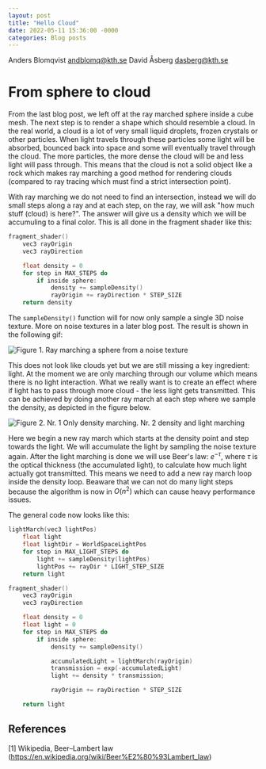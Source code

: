```yaml
---
layout: post
title: "Hello Cloud"
date: 2022-05-11 15:36:00 -0000
categories: Blog posts
---
```

Anders Blomqvist andblomq@kth.se 
David Åsberg dasberg@kth.se 

# From sphere to cloud

From the last blog post, we left off at the ray marched sphere inside a cube mesh. The next step is to render a shape which should resemble a cloud. In the real world, a cloud is a lot of very small liquid droplets, frozen crystals or other particles. When light travels through these particles some light will be absorbed, bounced back into space and some will eventually travel through the cloud. The more particles, the more dense the cloud will be and less light will pass through. This means that the cloud is not a solid object like a rock which makes ray marching a good method for rendering clouds (compared to ray tracing which must find a strict intersection point). 

With ray marching we do not need to find an intersection, instead we will do small steps along a ray and at each step, on the ray, we will ask "how much stuff (cloud) is here?". The answer will give us a density which we will be accumuling to a final color. This is all done in the fragment shader like this:

```c++
fragment_shader()
    vec3 rayOrigin
    vec3 rayDirection

    float density = 0
    for step in MAX_STEPS do
        if inside sphere:
            density += sampleDensity()
            rayOrigin += rayDirection * STEP_SIZE
    return density
```

The `sampleDensity()` function will for now only sample a single 3D noise texture. More on noise textures in a later blog post. The result is shown in the following gif:

![Figure 1. Ray marching a sphere from a noise texture](/dgi22_project/assets/ray-march-noise-sphere.gif)

This does not look like clouds yet but we are still missing a key ingredient: light. At the moment we are only marching through our volume which means there is no light interaction. What we really want is to create an effect where if light has to pass through more cloud - the less light gets transmitted. This can be achieved by doing another ray march at each step where we sample the density, as depicted in the figure below.

![Figure 2. Nr. 1 Only density marching. Nr. 2 density and light marching](/dgi22_project/assets/sketch-raymarching.jpg)

Here we begin a new ray march which starts at the density point and step towards the light. We will accumulate the light by sampling the noise texture again. After the light marching is done we will use Beer's law: $e^{-\tau}$, where $\tau$ is the optical thickness (the accumulated light), to calculate how much light actually got transmitted. This means we need to add a new ray march loop inside the density loop. Beaware that we can not do many light steps because the algorithm is now in $O(n^{2})$ which can cause heavy performance issues.

The general code now looks like this:

```c++
lightMarch(vec3 lightPos)
    float light
    float lightDir = WorldSpaceLightPos
    for step in MAX_LIGHT_STEPS do
        light += sampleDensity(lightPos)
        lightPos += rayDir * LIGHT_STEP_SIZE
    return light

fragment_shader()
    vec3 rayOrigin
    vec3 rayDirection

    float density = 0
    float light = 0
    for step in MAX_STEPS do
        if inside sphere:
            density += sampleDensity()

            accumulatedLight = lightMarch(rayOrigin)
            transmission = exp(-accumulatedLight)
            light += density * transmission;

            rayOrigin += rayDirection * STEP_SIZE

    return light
```

## References
[1] Wikipedia, Beer–Lambert law (https://en.wikipedia.org/wiki/Beer%E2%80%93Lambert_law)